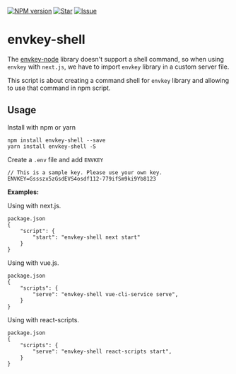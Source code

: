 [![NPM version][npm-image]][npm-url] [![Star][star-image]][repo-url] [![Issue][issue-image]][issue-url]

[star-image]:https://img.shields.io/github/stars/vespaiach/envkey-shell?style=flat-square
[issue-image]:https://img.shields.io/github/issues/vespaiach/envkey-shell?style=flat-square
[issue-url]:https://github.com/vespaiach/envkey-shell/issues
[npm-url]:https://www.npmjs.com/package/envkey-shell
[npm-image]:https://img.shields.io/npm/v/envkey-shell?style=flat-square
[repo-url]:https://github.com/vespaiach/envkey-shell


# envkey-shell

The [envkey-node](https://github.com/envkey/envkey-node) library doesn't support a shell command, so when using `envkey` with `next.js`, we have to import `envkey` library in a custom server file.

This script is about creating a command shell for `envkey` library and allowing to use that command in npm script.

## Usage

Install with npm or yarn
```
npm install envkey-shell --save
yarn install envkey-shell -S
```

Create a `.env` file and add `ENVKEY`
```
// This is a sample key. Please use your own key.
ENVKEY=Gssszx5zGsdEVS4osdf112-779ifSm9ki9Yb8123
```

**Examples:**

Using with next.js.
```
package.json
{
    "script": {
        "start": "envkey-shell next start"
    }
}
```

Using with vue.js.
```
package.json
{
    "scripts": {
        "serve": "envkey-shell vue-cli-service serve",
    }
}
```

Using with react-scripts.
```
package.json
{
    "scripts": {
        "serve": "envkey-shell react-scripts start",
    }
}
```
